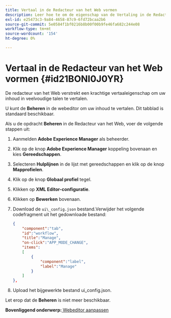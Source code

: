 ```yaml
---
title: Vertaal in de Redacteur van het Web vormen
description: Leer hoe te om de eigenschap van de Vertaling in de Redacteur van het Web te vormen
exl-id: e25473c3-9a84-4658-87c9-6fd72bcaa2b6
source-git-commit: 5e0584f1bf0216b8b00f00b9fe46fa682c244e08
workflow-type: tm+mt
source-wordcount: '154'
ht-degree: 0%

---
```


# Vertaal in de Redacteur van het Web vormen {#id21BONI0J0YR}

De redacteur van het Web verstrekt een krachtige vertaaleigenschap om uw inhoud in veelvoudige talen te vertalen.

U kunt de **Beheren** in de webeditor om uw inhoud te vertalen. Dit tabblad is standaard beschikbaar.

Als u de opdracht **Beheren** in de Redacteur van het Web, voer de volgende stappen uit:

1. Aanmelden **Adobe Experience Manager** als beheerder.
1. Klik op de knop **Adobe Experience Manager** koppeling bovenaan en kies **Gereedschappen**.
1. Selecteren **Hulplijnen** in de lijst met gereedschappen en klik op de knop **Mapprofielen**.
1. Klik op de knop **Globaal profiel** tegel.
1. Klikken op **XML Editor-configuratie**.
1. Klikken op **Bewerken** bovenaan.
1. Download de `ui\_config.json` bestand.Verwijder het volgende codefragment uit het gedownloade bestand:

   ```json
   {
       "component":"tab",
       "id":"workflow",
       "title":"Manage",
       "on-click":"APP_MODE_CHANGE",
       "items":
       [
           {
               "component":"label",
               "label":"Manage"
           }
       ]
   },
   ```

1. Upload het bijgewerkte bestand ui\_config.json.

Let erop dat de **Beheren** is niet meer beschikbaar.

**Bovenliggend onderwerp:**[ Webeditor aanpassen](conf-web-editor.md)

